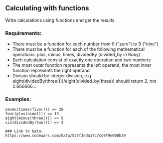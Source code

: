 ## Calculating with functions
Write calculations using functions and get the results.

### Requirements:
- There must be a function for each number from 0 ("zero") to 9 ("nine")
- There must be a function for each of the following mathematical operations: plus, minus, times, dividedBy (divided_by in Ruby)
- Each calculation consist of exactly one operation and two numbers
- The most outer function represents the left operand, the most inner function represents the right operand
- Divison should be integer division, e.g eight(dividedBy(three()))/eight(divided_by(three)) should return 2, not 2.666666...

### Examples:
```
seven(times(five())) => 35
four(plus(nine())) => 13
eight(minus(three())) => 5
six(dividedBy(two())) => 3

### Link to kata:
https://www.codewars.com/kata/525f3eda17c7cd9f9e000b39
